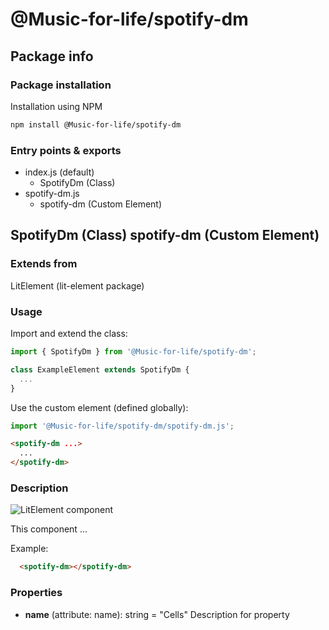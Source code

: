 # @Music-for-life/spotify-dm

## Package info

### Package installation

Installation using NPM

```bash
npm install @Music-for-life/spotify-dm
```

### Entry points & exports

- index.js (default)
  - SpotifyDm (Class)
- spotify-dm.js 
  - spotify-dm (Custom Element)


## SpotifyDm (Class) spotify-dm (Custom Element) 

### Extends from

LitElement (lit-element package)

### Usage

Import and extend the class:

```js
import { SpotifyDm } from '@Music-for-life/spotify-dm';

class ExampleElement extends SpotifyDm {
  ...
}
```

Use the custom element (defined globally):

```js
import '@Music-for-life/spotify-dm/spotify-dm.js';
```

```html
<spotify-dm ...>
  ...
</spotify-dm>
```

### Description

![LitElement component](https://img.shields.io/badge/litElement-component-blue.svg)

This component ...

Example:

```html
  <spotify-dm></spotify-dm>
```

### Properties

- **name** (attribute: name): string = "Cells"
    Description for property
